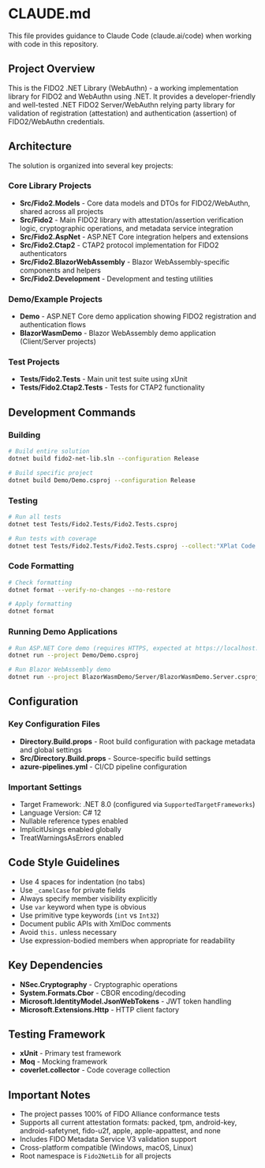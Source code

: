 # CLAUDE.md

This file provides guidance to Claude Code (claude.ai/code) when working with code in this repository.

## Project Overview

This is the FIDO2 .NET Library (WebAuthn) - a working implementation library for FIDO2 and WebAuthn using .NET. It provides a developer-friendly and well-tested .NET FIDO2 Server/WebAuthn relying party library for validation of registration (attestation) and authentication (assertion) of FIDO2/WebAuthn credentials.

## Architecture

The solution is organized into several key projects:

### Core Library Projects

- **Src/Fido2.Models** - Core data models and DTOs for FIDO2/WebAuthn, shared across all projects
- **Src/Fido2** - Main FIDO2 library with attestation/assertion verification logic, cryptographic operations, and metadata service integration
- **Src/Fido2.AspNet** - ASP.NET Core integration helpers and extensions
- **Src/Fido2.Ctap2** - CTAP2 protocol implementation for FIDO2 authenticators
- **Src/Fido2.BlazorWebAssembly** - Blazor WebAssembly-specific components and helpers
- **Src/Fido2.Development** - Development and testing utilities

### Demo/Example Projects

- **Demo** - ASP.NET Core demo application showing FIDO2 registration and authentication flows
- **BlazorWasmDemo** - Blazor WebAssembly demo application (Client/Server projects)

### Test Projects

- **Tests/Fido2.Tests** - Main unit test suite using xUnit
- **Tests/Fido2.Ctap2.Tests** - Tests for CTAP2 functionality

## Development Commands

### Building

```bash
# Build entire solution
dotnet build fido2-net-lib.sln --configuration Release

# Build specific project
dotnet build Demo/Demo.csproj --configuration Release
```

### Testing

```bash
# Run all tests
dotnet test Tests/Fido2.Tests/Fido2.Tests.csproj

# Run tests with coverage
dotnet test Tests/Fido2.Tests/Fido2.Tests.csproj --collect:"XPlat Code Coverage"
```

### Code Formatting

```bash
# Check formatting
dotnet format --verify-no-changes --no-restore

# Apply formatting
dotnet format
```

### Running Demo Applications

```bash
# Run ASP.NET Core demo (requires HTTPS, expected at https://localhost:44329)
dotnet run --project Demo/Demo.csproj

# Run Blazor WebAssembly demo
dotnet run --project BlazorWasmDemo/Server/BlazorWasmDemo.Server.csproj
```

## Configuration

### Key Configuration Files

- **Directory.Build.props** - Root build configuration with package metadata and global settings
- **Src/Directory.Build.props** - Source-specific build settings
- **azure-pipelines.yml** - CI/CD pipeline configuration

### Important Settings

- Target Framework: .NET 8.0 (configured via `SupportedTargetFrameworks`)
- Language Version: C# 12
- Nullable reference types enabled
- ImplicitUsings enabled globally
- TreatWarningsAsErrors enabled

## Code Style Guidelines

- Use 4 spaces for indentation (no tabs)
- Use `_camelCase` for private fields
- Always specify member visibility explicitly
- Use `var` keyword when type is obvious
- Use primitive type keywords (`int` vs `Int32`)
- Document public APIs with XmlDoc comments
- Avoid `this.` unless necessary
- Use expression-bodied members when appropriate for readability

## Key Dependencies

- **NSec.Cryptography** - Cryptographic operations
- **System.Formats.Cbor** - CBOR encoding/decoding
- **Microsoft.IdentityModel.JsonWebTokens** - JWT token handling
- **Microsoft.Extensions.Http** - HTTP client factory

## Testing Framework

- **xUnit** - Primary test framework
- **Moq** - Mocking framework
- **coverlet.collector** - Code coverage collection

## Important Notes

- The project passes 100% of FIDO Alliance conformance tests
- Supports all current attestation formats: packed, tpm, android-key, android-safetynet, fido-u2f, apple, apple-appattest, and none
- Includes FIDO Metadata Service V3 validation support
- Cross-platform compatible (Windows, macOS, Linux)
- Root namespace is `Fido2NetLib` for all projects
